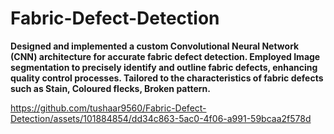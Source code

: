 # Fabric-Defect-Detection
**Designed and implemented a custom Convolutional Neural Network (CNN) architecture for accurate fabric defect detection. Employed Image segmentation to precisely identify and outline fabric defects, enhancing quality control processes. Tailored to the characteristics of fabric defects such as Stain, Coloured flecks, Broken pattern.**


https://github.com/tushaar9560/Fabric-Defect-Detection/assets/101884854/dd34c863-5ac0-4f06-a991-59bcaa2f578d


